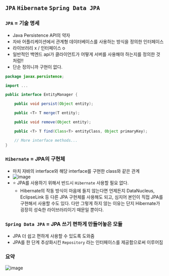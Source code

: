 ## `JPA` `Hibernate` `Spring Data JPA`
### `JPA` = 기술 명세
- Java Persistence API의 약자
- 자바 어플리케이션에서 관계형 데이터베이스를 사용하는 방식을 정의한 인터페이스
- 라이브러리 x / 인터페이스 o
- 일반적인 백엔드 api가 클라이언트가 어떻게 서버를 사용해야 하는지를 정의한 것 처럼!!
- 단순 정의니까 구현이 없다. 

```JAVA
package javax.persistence;

import ...

public interface EntityManager {

    public void persist(Object entity);

    public <T> T merge(T entity);

    public void remove(Object entity);

    public <T> T find(Class<T> entityClass, Object primaryKey);

    // More interface methods...
}
```


### `Hibernate` = JPA의 구현체
- 마치 자바의 interface와 해당 interface를 구현한 class와 같은 관계
- ![image](https://user-images.githubusercontent.com/61215550/163926152-63aca23d-6791-4d92-9e6f-9bcd8fbfeb43.png)
- ⭐ JPA를 사용하기 위해서 반드시 `Hibernate` 사용할 필요 없다.
  - Hibernate의 작동 방식이 마음에 들지 않는다면 언제든지 DataNucleus, EclipseLink 등 다른 JPA 구현체를 사용해도 되고, 심지어 본인이 직접 JPA를 구현해서 사용할 수도 있다. 다만 그렇게 하지 않는 이유는 단지 Hibernate가 굉장히 성숙한 라이브러리이기 때문일 뿐이다.

### `Spring Data JPA` = JPA 쓰기 편하게 만들어놓은 모듈
- JPA 더 쉽고 편하게 사용할 수 있도록 도와줌
- JPA를 한 단계 추상화시킨 `Repository` 라는 인터페이스를 제공함으로써 이루어짐

### 요약
![image](https://user-images.githubusercontent.com/61215550/163926482-da6756fd-6e86-456e-8fc8-079085abcf9c.png)
